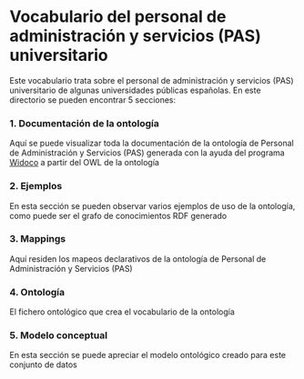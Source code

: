 # Vocabulario del personal de administración y servicios (PAS) universitario
Este vocabulario trata sobre el personal de administración y servicios (PAS) universitario de algunas universidades públicas españolas. En este directorio se pueden encontrar 5 secciones:

### 1. Documentación de la ontología
Aquí se puede visualizar toda la documentación de la ontología de Personal de Administración y Servicios (PAS) generada con la ayuda del programa [Widoco](https://github.com/dgarijo/Widoco) a partir del OWL de la ontología

### 2. Ejemplos
En esta sección se pueden observar varios ejemplos de uso de la ontología, como puede ser el grafo de conocimientos RDF generado

### 3. Mappings
Aquí residen los mapeos declarativos de la ontología de Personal de Administración y Servicios (PAS)

### 4. Ontología
El fichero ontológico que crea el vocabulario de la ontología

### 5. Modelo conceptual
En esta sección se puede apreciar el modelo ontológico creado para este conjunto de datos

